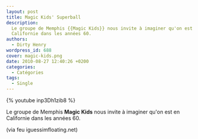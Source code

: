 ```yaml
---
layout: post
title: Magic Kids' Superball
description:
  Le groupe de Memphis {{Magic Kids}} nous invite à imaginer qu'on est en
  Californie dans les années 60.
authors:
  - Dirty Henry
wordpress_id: 688
cover: magic-kids.png
date: 2010-08-27 12:40:26 +0200
categories:
  - Catégories
tags:
  - Single
---
```


{% youtube inp3Dh1zib8 %}

Le groupe de Memphis **Magic Kids** nous invite à imaginer qu'on est en
Californie dans les années 60.

(via feu iguessimfloating.net)
